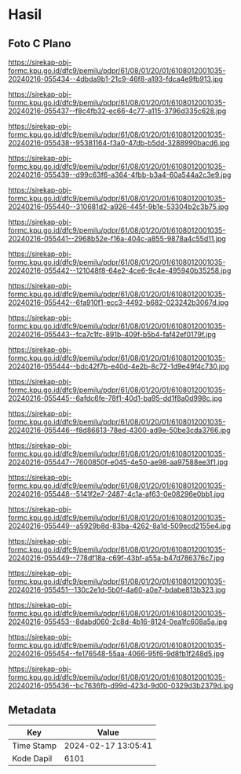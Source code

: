 # Hasil

## Foto C Plano

https://sirekap-obj-formc.kpu.go.id/dfc9/pemilu/pdpr/61/08/01/20/01/6108012001035-20240216-055434--4dbda9b1-21c9-46f8-a193-fdca4e9fb913.jpg

https://sirekap-obj-formc.kpu.go.id/dfc9/pemilu/pdpr/61/08/01/20/01/6108012001035-20240216-055437--f8c4fb32-ec66-4c77-a115-3796d335c628.jpg

https://sirekap-obj-formc.kpu.go.id/dfc9/pemilu/pdpr/61/08/01/20/01/6108012001035-20240216-055438--95381164-f3a0-47db-b5dd-3288990bacd6.jpg

https://sirekap-obj-formc.kpu.go.id/dfc9/pemilu/pdpr/61/08/01/20/01/6108012001035-20240216-055439--d99c63f6-a364-4fbb-b3a4-60a544a2c3e9.jpg

https://sirekap-obj-formc.kpu.go.id/dfc9/pemilu/pdpr/61/08/01/20/01/6108012001035-20240216-055440--310681d2-a926-445f-9b1e-53304b2c3b75.jpg

https://sirekap-obj-formc.kpu.go.id/dfc9/pemilu/pdpr/61/08/01/20/01/6108012001035-20240216-055441--2968b52e-f16a-404c-a855-9878a4c55d11.jpg

https://sirekap-obj-formc.kpu.go.id/dfc9/pemilu/pdpr/61/08/01/20/01/6108012001035-20240216-055442--121048f8-64e2-4ce6-9c4e-495940b35258.jpg

https://sirekap-obj-formc.kpu.go.id/dfc9/pemilu/pdpr/61/08/01/20/01/6108012001035-20240216-055442--6fa910f1-ecc3-4492-b682-023242b3067d.jpg

https://sirekap-obj-formc.kpu.go.id/dfc9/pemilu/pdpr/61/08/01/20/01/6108012001035-20240216-055443--fca7c1fc-891b-409f-b5b4-faf42ef0179f.jpg

https://sirekap-obj-formc.kpu.go.id/dfc9/pemilu/pdpr/61/08/01/20/01/6108012001035-20240216-055444--bdc42f7b-e40d-4e2b-8c72-1d9e49f4c730.jpg

https://sirekap-obj-formc.kpu.go.id/dfc9/pemilu/pdpr/61/08/01/20/01/6108012001035-20240216-055445--6afdc6fe-78f1-40d1-ba95-dd1f8a0d998c.jpg

https://sirekap-obj-formc.kpu.go.id/dfc9/pemilu/pdpr/61/08/01/20/01/6108012001035-20240216-055446--f8d86613-78ed-4300-ad9e-50be3cda3766.jpg

https://sirekap-obj-formc.kpu.go.id/dfc9/pemilu/pdpr/61/08/01/20/01/6108012001035-20240216-055447--7600850f-e045-4e50-ae98-aa97588ee3f1.jpg

https://sirekap-obj-formc.kpu.go.id/dfc9/pemilu/pdpr/61/08/01/20/01/6108012001035-20240216-055448--5141f2e7-2487-4c1a-af63-0e08296e0bb1.jpg

https://sirekap-obj-formc.kpu.go.id/dfc9/pemilu/pdpr/61/08/01/20/01/6108012001035-20240216-055449--a5929b8d-83ba-4262-8a1d-509ecd2155e4.jpg

https://sirekap-obj-formc.kpu.go.id/dfc9/pemilu/pdpr/61/08/01/20/01/6108012001035-20240216-055449--778df18a-c69f-43bf-a55a-b47d786376c7.jpg

https://sirekap-obj-formc.kpu.go.id/dfc9/pemilu/pdpr/61/08/01/20/01/6108012001035-20240216-055451--130c2e1d-5b0f-4a60-a0e7-bdabe813b323.jpg

https://sirekap-obj-formc.kpu.go.id/dfc9/pemilu/pdpr/61/08/01/20/01/6108012001035-20240216-055453--8dabd060-2c8d-4b16-8124-0ea1fc608a5a.jpg

https://sirekap-obj-formc.kpu.go.id/dfc9/pemilu/pdpr/61/08/01/20/01/6108012001035-20240216-055454--fe176548-55aa-4066-95f6-9d8fb1f248d5.jpg

https://sirekap-obj-formc.kpu.go.id/dfc9/pemilu/pdpr/61/08/01/20/01/6108012001035-20240216-055436--bc7636fb-d99d-423d-9d00-0329d3b2379d.jpg


## Metadata

| Key        | Value               |
| ---------- | ------------------- |
| Time Stamp | 2024-02-17 13:05:41 |
| Kode Dapil | 6101                |



